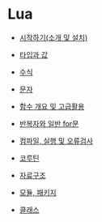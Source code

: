 # Lua

- [시작하기(소개 및 설치)](1_installLua.md)  


- [타입과 값](2_typeOfLua.md)  


- [수식](3_mathematical_expression.md)  


- [문자](4_statement.md)  


- [함수 개요 및 고급활용](5_function.md)  


- [반복자와 일반 for문]()  


- [컴파일, 실행 및 오류검사]()  


- [코루틴]()  


- [자료구조]()  


- [모듈, 패키지]()  


- [클래스]()